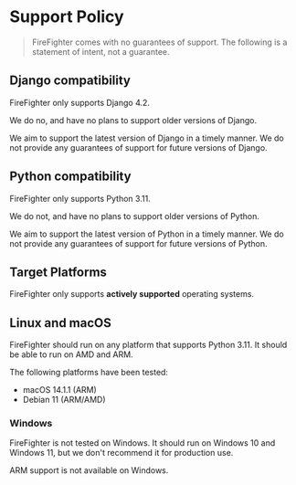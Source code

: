 # Support Policy

> FireFighter comes with no guarantees of support. The following is a statement of intent, not a guarantee.

## Django compatibility

FireFighter only supports Django 4.2.

We do no, and have no plans to support older versions of Django.

We aim to support the latest version of Django in a timely manner. We do not provide any guarantees of support for future versions of Django.

## Python compatibility

FireFighter only supports Python 3.11.

We do not, and have no plans to support older versions of Python.

We aim to support the latest version of Python in a timely manner. We do not provide any guarantees of support for future versions of Python.

## Target Platforms

FireFighter only supports **actively supported** operating systems.

## Linux and macOS

FireFighter should run on any platform that supports Python 3.11. It should be able to run on AMD and ARM.

The following platforms have been tested:

- macOS 14.1.1 (ARM)
- Debian 11 (ARM/AMD)

### Windows

FireFighter is not tested on Windows. It should run on Windows 10 and Windows 11, but we don't recommend it for production use.

ARM support is not available on Windows.
